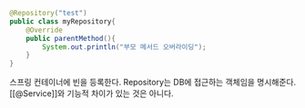 ```java
@Repository("test")
public class myRepository{
	@Override
	public parentMethod(){
		System.out.println("부모 메서드 오버라이딩");
	}
}
```

스프링 컨테이너에 빈을 등록한다.
Repository는 DB에 접근하는 객체임을 명시해준다.
[[@Service]]와 기능적 차이가 있는 것은 아니다.